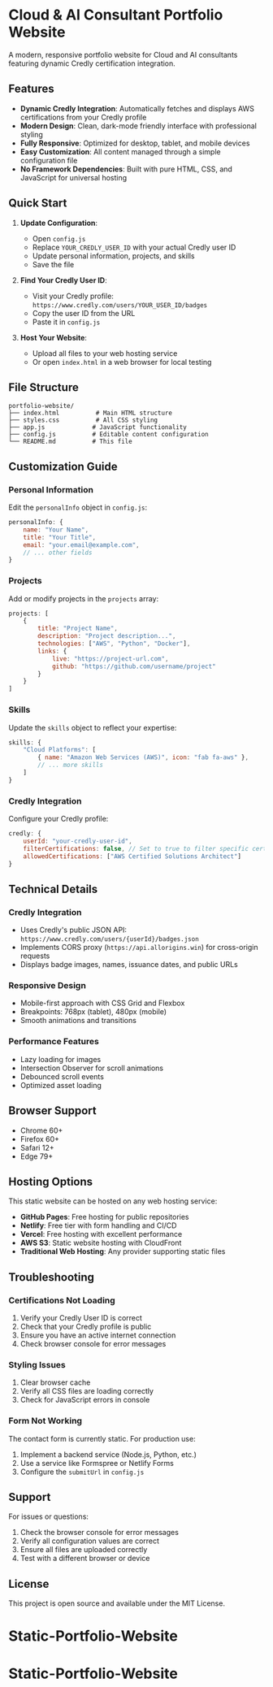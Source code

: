 # Cloud & AI Consultant Portfolio Website

A modern, responsive portfolio website for Cloud and AI consultants featuring dynamic Credly certification integration.

## Features

- **Dynamic Credly Integration**: Automatically fetches and displays AWS certifications from your Credly profile
- **Modern Design**: Clean, dark-mode friendly interface with professional styling
- **Fully Responsive**: Optimized for desktop, tablet, and mobile devices
- **Easy Customization**: All content managed through a simple configuration file
- **No Framework Dependencies**: Built with pure HTML, CSS, and JavaScript for universal hosting

## Quick Start

1. **Update Configuration**:
   - Open `config.js`
   - Replace `YOUR_CREDLY_USER_ID` with your actual Credly user ID
   - Update personal information, projects, and skills
   - Save the file

2. **Find Your Credly User ID**:
   - Visit your Credly profile: `https://www.credly.com/users/YOUR_USER_ID/badges`
   - Copy the user ID from the URL
   - Paste it in `config.js`

3. **Host Your Website**:
   - Upload all files to your web hosting service
   - Or open `index.html` in a web browser for local testing

## File Structure

```
portfolio-website/
├── index.html          # Main HTML structure
├── styles.css          # All CSS styling
├── app.js             # JavaScript functionality
├── config.js          # Editable content configuration
└── README.md          # This file
```

## Customization Guide

### Personal Information
Edit the `personalInfo` object in `config.js`:
```javascript
personalInfo: {
    name: "Your Name",
    title: "Your Title",
    email: "your.email@example.com",
    // ... other fields
}
```

### Projects
Add or modify projects in the `projects` array:
```javascript
projects: [
    {
        title: "Project Name",
        description: "Project description...",
        technologies: ["AWS", "Python", "Docker"],
        links: {
            live: "https://project-url.com",
            github: "https://github.com/username/project"
        }
    }
]
```

### Skills
Update the `skills` object to reflect your expertise:
```javascript
skills: {
    "Cloud Platforms": [
        { name: "Amazon Web Services (AWS)", icon: "fab fa-aws" },
        // ... more skills
    ]
}
```

### Credly Integration
Configure your Credly profile:
```javascript
credly: {
    userId: "your-credly-user-id",
    filterCertifications: false, // Set to true to filter specific certs
    allowedCertifications: ["AWS Certified Solutions Architect"]
}
```

## Technical Details

### Credly Integration
- Uses Credly's public JSON API: `https://www.credly.com/users/{userId}/badges.json`
- Implements CORS proxy (`https://api.allorigins.win`) for cross-origin requests
- Displays badge images, names, issuance dates, and public URLs

### Responsive Design
- Mobile-first approach with CSS Grid and Flexbox
- Breakpoints: 768px (tablet), 480px (mobile)
- Smooth animations and transitions

### Performance Features
- Lazy loading for images
- Intersection Observer for scroll animations
- Debounced scroll events
- Optimized asset loading

## Browser Support

- Chrome 60+
- Firefox 60+
- Safari 12+
- Edge 79+

## Hosting Options

This static website can be hosted on any web hosting service:

- **GitHub Pages**: Free hosting for public repositories
- **Netlify**: Free tier with form handling and CI/CD
- **Vercel**: Free hosting with excellent performance
- **AWS S3**: Static website hosting with CloudFront
- **Traditional Web Hosting**: Any provider supporting static files

## Troubleshooting

### Certifications Not Loading
1. Verify your Credly User ID is correct
2. Check that your Credly profile is public
3. Ensure you have an active internet connection
4. Check browser console for error messages

### Styling Issues
1. Clear browser cache
2. Verify all CSS files are loading correctly
3. Check for JavaScript errors in console

### Form Not Working
The contact form is currently static. For production use:
1. Implement a backend service (Node.js, Python, etc.)
2. Use a service like Formspree or Netlify Forms
3. Configure the `submitUrl` in `config.js`

## Support

For issues or questions:
1. Check the browser console for error messages
2. Verify all configuration values are correct
3. Ensure all files are uploaded correctly
4. Test with a different browser or device

## License

This project is open source and available under the MIT License.

# Static-Portfolio-Website
# Static-Portfolio-Website
